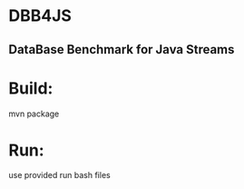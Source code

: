 # DBB4JS
## DataBase Benchmark for Java Streams

# Build:
mvn package

# Run:
use provided run bash files
